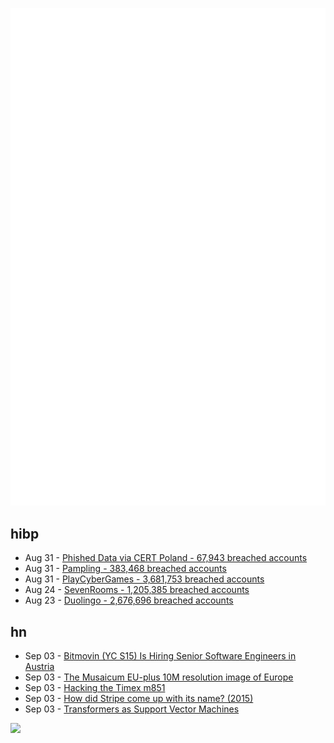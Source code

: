 ![Metrics](https://raw.githubusercontent.com/phixion/phixion/master/metrics.svg)

## hibp

<!--
for https://github.com/phixion/phixion/blob/main/.github/workflows/feeds.yml
-->
<!--START_SECTION:haveibeenpwnd-->
- Aug 31 - [Phished Data via CERT Poland - 67,943 breached accounts](https://haveibeenpwned.com/PwnedWebsites#CERTPolandPhish)
- Aug 31 - [Pampling - 383,468 breached accounts](https://haveibeenpwned.com/PwnedWebsites#Pampling)
- Aug 31 - [PlayCyberGames - 3,681,753 breached accounts](https://haveibeenpwned.com/PwnedWebsites#PlayCyberGames)
- Aug 24 - [SevenRooms - 1,205,385 breached accounts](https://haveibeenpwned.com/PwnedWebsites#SevenRooms)
- Aug 23 - [Duolingo - 2,676,696 breached accounts](https://haveibeenpwned.com/PwnedWebsites#Duolingo)
<!--END_SECTION:haveibeenpwnd-->

## hn

<!--
for https://github.com/phixion/phixion/blob/main/.github/workflows/feeds.yml
-->
<!--START_SECTION:hn-->
- Sep 03 - [Bitmovin (YC S15) Is Hiring Senior Software Engineers in Austria](https://bitmovin.com/careers/senior-software-engineer-java-6834404002/)
- Sep 03 - [The Musaicum EU-plus 10M resolution image of Europe](https://imagico.de/blog/en/announcing-the-musaicum-eu-plus-10m-resolution-image-of-europe/)
- Sep 03 - [Hacking the Timex m851](https://lock.cmpxchg8b.com/timex.html)
- Sep 03 - [How did Stripe come up with its name? (2015)](https://www.quora.com/How-did-Stripe-come-up-with-its-name/answer/Greg-Brockman)
- Sep 03 - [Transformers as Support Vector Machines](https://arxiv.org/abs/2308.16898)
<!--END_SECTION:hn-->

<!--
for https://yhype.me
-->
![](https://hit.yhype.me/github/profile?user_id=13013670)
